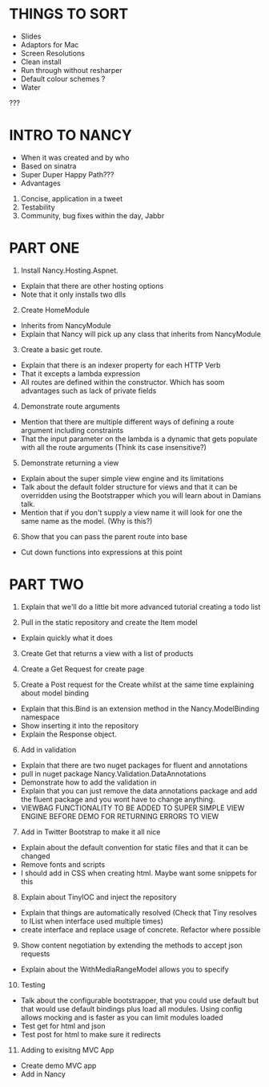 THINGS TO SORT
==============

- Slides
- Adaptors for Mac
- Screen Resolutions
- Clean install
- Run through without resharper
- Default colour schemes ?
- Water

???

INTRO TO NANCY
==============

- When it was created and by who
- Based on sinatra
- Super Duper Happy Path???
- Advantages
 1. Concise, application in a tweet
 2. Testability
 3. Community, bug fixes within the day, Jabbr

PART ONE
========

1. Install Nancy.Hosting.Aspnet.
 - Explain that there are other hosting options
 - Note that it only installs two dlls

2. Create HomeModule
 - Inherits from NancyModule
 - Explain that Nancy will pick up any class that inherits from NancyModule
 
3. Create a basic get route.
 - Explain that there is an indexer property for each HTTP Verb
 - That it excepts a lambda expression
 - All routes are defined within the constructor. Which has soom advantages such as lack of private fields
 
4. Demonstrate route arguments
 - Mention that there are multiple different ways of defining a route argument including constraints
 - That the input parameter on the lambda is a dynamic that gets populate with all the route arguments (Think its case insensitive?) 
 
5. Demonstrate returning a view
 - Explain about the super simple view engine and its limitations
 - Talk about the default folder structure for views and that it can be overridden using the Bootstrapper which you will learn about in Damians talk.
 - Mention that if you don't supply a view name it will look for one the same name as the model. (Why is this?)
 
6. Show that you can pass the parent route into base
 - Cut down functions into expressions at this point

PART TWO
========

1. Explain that we'll do a little bit more advanced tutorial creating a todo list

2. Pull in the static repository and create the Item model
 - Explain quickly what it does
 
3. Create Get that returns a view with a list of products

4. Create a Get Request for create page

5. Create a Post request for the Create whilst at the same time explaining about model binding
 - Explain that this.Bind is an extension method in the Nancy.ModelBinding namespace
 - Show inserting it into the repository
 - Explain the Response object.
 
6. Add in validation
 - Explain that there are two nuget packages for fluent and annotations
 - pull in nuget package Nancy.Validation.DataAnnotations
 - Demonstrate how to add the validation in
 - Explain that you can just remove the data annotations package and add the fluent package and you wont have to change anything.
 - VIEWBAG FUNCTIONALITY TO BE ADDED TO SUPER SIMPLE VIEW ENGINE BEFORE DEMO FOR RETURNING ERRORS TO VIEW
 
7. Add in Twitter Bootstrap to make it all nice
 - Explain about the default convention for static files and that it can be changed
 - Remove fonts and scripts 
 - I should add in CSS when creating html. Maybe want some snippets for this

8. Explain about TinyIOC and inject the repository
 - Explain that things are automatically resolved (Check that Tiny resolves to IList when interface used multiple times)
 - create interface and replace usage of concrete. Refactor where possible

9. Show content negotiation by extending the methods to accept json requests
 - Explain about the WithMediaRangeModel allows you to specify
 
10. Testing
 - Talk about the configurable bootstrapper, that you could use default but that would use default bindings plus load all modules. Using config allows mocking and is faster as you can limit modules loaded
 - Test get for html and json
 - Test post for html to make sure it redirects 

11. Adding to exisitng MVC App
 - Create demo MVC app
 - Add in Nancy
